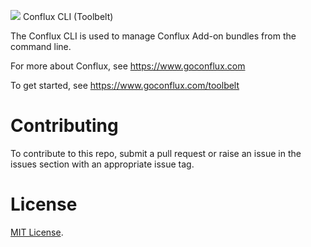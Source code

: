 ![](http://confluxapp.s3-website-us-west-1.amazonaws.com/images/conflux-icon-colored.png) Conflux CLI (Toolbelt)

The Conflux CLI is used to manage Conflux Add-on bundles from the command line.

For more about Conflux, see <https://www.goconflux.com>

To get started, see <https://www.goconflux.com/toolbelt>

# Contributing

To contribute to this repo, submit a pull request or raise an issue in the issues section with an appropriate issue tag.

# License

[MIT License](http://opensource.org/licenses/MIT).
